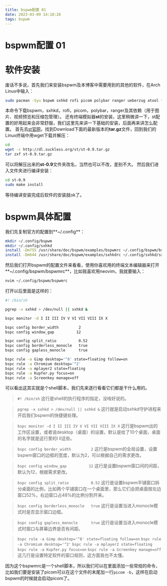 ```yaml
---
title: bspwm配置 01
date: 2023-03-09 14:18:28
tags: bspwm
---
```


# bspwm配置 01
# 软件安装
废话不多说，首先我们来安装bspwm及本博客中需要用到的其他的软件，在Arch Linux中输入：
```bash
sudo pacman -Syu bspwm sxhkd rofi picom polybar ranger ueberzug atool ffmpegthumbnailer libcaca poppler xorg-appres xorg-server-devel --noconfirm
```
本命令下载bspwm，sxhkd，rofi，picom，polybar，ranger及其依赖（用于图片、视频预览和压缩包管理）。
还有终端模拟器**st**的安装，这里稍微讲一下，st配置的好用起来会非常舒服，我们这里先来讲一下基础的安装，后面再来讲怎么配置。
首先去[st官网](http://st.suckless.org)，找到Download下面的最新版本的**tar.gz**文件，回到我们的Linux终端中用wget下载并解压：
```bash
cd
wget -c http://dl.suckless.org/st/st-0.9.tar.gz
tar zxf st-0.9.tar.gz
```
可以将解压出来的**st-0.9**文件夹改名，当然也可以不改，差别不大。
然后我们进入文件夹进行编译安装：
```bash
cd st-0.9
sudo make install
```
等待编译安装完成后软件的安装就ok了。

# bspwm具体配置

我们先复制官方的配置到**~/.config**：
```bash
mkdir ~/.config/bspwm
mkdir ~/.config/sxhkd
install -Dm755 /usr/share/doc/bspwm/examples/bspwmrc ~/.config/bspwm/bspwmrc
install -Dm644 /usr/share/doc/bspwm/examples/sxhkdrc ~/.config/sxhkd/sxhkdrc
```

然后我们打开bspwm的配置文件来看看，使用你喜欢用的终端文本编辑器来打开**~/.config/bspwm/bspwmrc**，比如我喜欢用neovim，我就要输入：
```bash
nvim ~/.config/bspwm/bspwmrc
```
打开以后里面是这样的：
```bash
#! /bin/sh

pgrep -x sxhkd > /dev/null || sxhkd &

bspc monitor -d I II III IV V VI VII VIII IX X

bspc config border_width         2
bspc config window_gap          12

bspc config split_ratio          0.52
bspc config borderless_monocle   true
bspc config gapless_monocle      true

bspc rule -a Gimp desktop='^8' state=floating follow=on
bspc rule -a Chromium desktop='^2'
bspc rule -a mplayer2 state=floating
bspc rule -a Kupfer.py focus=on
bspc rule -a Screenkey manage=off
```

可以看出这其实就是个shell脚本，我们先来逐行看看它们都是干什么用的。

> `#! /bin/sh`
> 这行是shell的执行程序的指定，没啥好说的。

> `pgrep -x sxhkd > /dev/null || sxhkd &`
> 这行就是启动sxhkd守护进程来开启我们bspwm的快捷键处理。

> `bspc monitor -d I II III IV V VI VII VIII IX X`
> 这行是bspwm出的工作区设置，或者说desktop（桌面）的设置，默认是给了10个桌面，桌面的名字就是这行里的I II这些。

> `bspc config border_width         2`
> 这行是bspwm的全局设置，设置bspwm窗口的边框的宽度，默认为2，可以根据自己的需求更改。

> `bspc config window_gap          12`
> 这行是设置bspwm窗口间的间距，默认为12，根据需求更改。

> `bspc config split_ratio          0.52`
> 这行是设置bspwm平铺窗口拆分桌面的比例，比如两个平铺窗口在一个桌面里，那么它们会把桌面按左边窗口52%，右边窗口占48%的比例分割开来。

> `bspc config borderless_monocle   true`
> 这行是设置当进入monocle模式时是否显示窗口边框。

> `bspc config gapless_monocle      true`
> 这行是设置当进入monocle模式时窗口与屏幕边界是否有间距。

> `bspc rule -a Gimp desktop='^8' state=floating follow=on`
> `bspc rule -a Chromium desktop='^2'`
> `bspc rule -a mplayer2 state=floating`
> `bspc rule -a Kupfer.py focus=on`
> `bspc rule -a Screenkey manage=off`
> 这几行是设置特定软件的窗口规则，这方面我也不太懂。

因为这个bspwmrc是一个shell脚本，所以我们可以在里面添加一些常规的命令，比如我们要是安装了picom可以在这个文件的末尾加一行`picom -b`，这样在启动bspwm的时候就会启动picom了。
